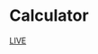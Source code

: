 # Calculator
<a href='https://truongwerk.github.io/Calculator/' target="_blank" rel="noopener">LIVE</a>
